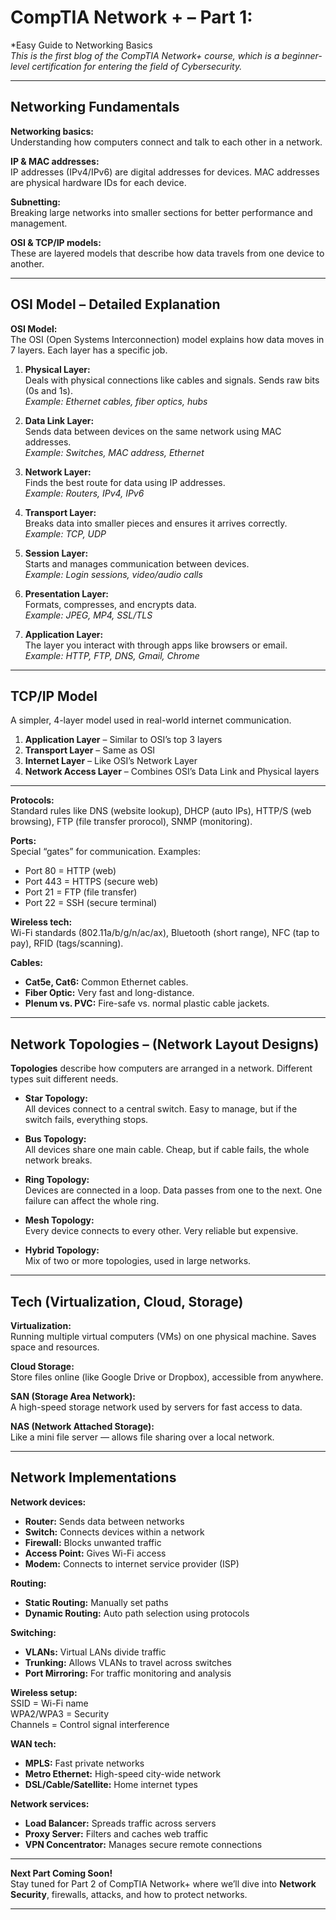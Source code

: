 # CompTIA Network + – Part 1:
*Easy Guide to Networking Basics  
*This is the first blog of the CompTIA Network+ course, which is a beginner-level certification for entering the field of Cybersecurity.*

---

## Networking Fundamentals

**Networking basics:**  
Understanding how computers connect and talk to each other in a network.

**IP & MAC addresses:**  
IP addresses (IPv4/IPv6) are digital addresses for devices. MAC addresses are physical hardware IDs for each device.

**Subnetting:**  
Breaking large networks into smaller sections for better performance and management.

**OSI & TCP/IP models:**  
These are layered models that describe how data travels from one device to another.

---

## OSI Model – Detailed Explanation

**OSI Model:**  
The OSI (Open Systems Interconnection) model explains how data moves in 7 layers. Each layer has a specific job.

1. **Physical Layer:**  
   Deals with physical connections like cables and signals. Sends raw bits (0s and 1s).  
   *Example: Ethernet cables, fiber optics, hubs*

2. **Data Link Layer:**  
   Sends data between devices on the same network using MAC addresses.  
   *Example: Switches, MAC address, Ethernet*

3. **Network Layer:**  
   Finds the best route for data using IP addresses.  
   *Example: Routers, IPv4, IPv6*

4. **Transport Layer:**  
   Breaks data into smaller pieces and ensures it arrives correctly.  
   *Example: TCP, UDP*

5. **Session Layer:**  
   Starts and manages communication between devices.  
   *Example: Login sessions, video/audio calls*

6. **Presentation Layer:**  
   Formats, compresses, and encrypts data.  
   *Example: JPEG, MP4, SSL/TLS*

7. **Application Layer:**  
   The layer you interact with through apps like browsers or email.  
   *Example: HTTP, FTP, DNS, Gmail, Chrome*

---

## TCP/IP Model   
A simpler, 4-layer model used in real-world internet communication.

1. **Application Layer** – Similar to OSI’s top 3 layers  
2. **Transport Layer** – Same as OSI  
3. **Internet Layer** – Like OSI’s Network Layer  
4. **Network Access Layer** – Combines OSI’s Data Link and Physical layers

---

**Protocols:**  
Standard rules like DNS (website lookup), DHCP (auto IPs), HTTP/S (web browsing), FTP (file transfer prorocol), SNMP (monitoring).

**Ports:**  
Special “gates” for communication. Examples:  
- Port 80 = HTTP (web)  
- Port 443 = HTTPS (secure web)  
- Port 21 = FTP (file transfer)  
- Port 22 = SSH (secure terminal)

**Wireless tech:**  
Wi-Fi standards (802.11a/b/g/n/ac/ax), Bluetooth (short range), NFC (tap to pay), RFID (tags/scanning).

**Cables:**  
- **Cat5e, Cat6:** Common Ethernet cables.  
- **Fiber Optic:** Very fast and long-distance.  
- **Plenum vs. PVC:** Fire-safe vs. normal plastic cable jackets.

---

## Network Topologies – (Network Layout Designs)

**Topologies** describe how computers are arranged in a network. Different types suit different needs.

- **Star Topology:**  
  All devices connect to a central switch. Easy to manage, but if the switch fails, everything stops.

- **Bus Topology:**  
  All devices share one main cable. Cheap, but if cable fails, the whole network breaks.

- **Ring Topology:**  
  Devices are connected in a loop. Data passes from one to the next. One failure can affect the whole ring.

- **Mesh Topology:**  
  Every device connects to every other. Very reliable but expensive.

- **Hybrid Topology:**  
  Mix of two or more topologies, used in large networks.

---

## Tech (Virtualization, Cloud, Storage)

**Virtualization:**  
Running multiple virtual computers (VMs) on one physical machine. Saves space and resources.

**Cloud Storage:**  
Store files online (like Google Drive or Dropbox), accessible from anywhere.

**SAN (Storage Area Network):**  
A high-speed storage network used by servers for fast access to data.

**NAS (Network Attached Storage):**  
Like a mini file server — allows file sharing over a local network.

---

## Network Implementations

**Network devices:**  
- **Router:** Sends data between networks  
- **Switch:** Connects devices within a network  
- **Firewall:** Blocks unwanted traffic  
- **Access Point:** Gives Wi-Fi access  
- **Modem:** Connects to internet service provider (ISP)

**Routing:**  
- **Static Routing:** Manually set paths  
- **Dynamic Routing:** Auto path selection using protocols

**Switching:**  
- **VLANs:** Virtual LANs divide traffic  
- **Trunking:** Allows VLANs to travel across switches  
- **Port Mirroring:** For traffic monitoring and analysis

**Wireless setup:**  
SSID = Wi-Fi name  
WPA2/WPA3 = Security  
Channels = Control signal interference

**WAN tech:**  
- **MPLS:** Fast private networks  
- **Metro Ethernet:** High-speed city-wide network  
- **DSL/Cable/Satellite:** Home internet types

**Network services:**  
- **Load Balancer:** Spreads traffic across servers  
- **Proxy Server:** Filters and caches web traffic  
- **VPN Concentrator:** Manages secure remote connections

---

**Next Part Coming Soon!**  
Stay tuned for Part 2 of CompTIA Network+ where we’ll dive into **Network Security**, firewalls, attacks, and how to protect networks.

---

